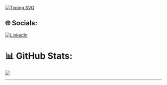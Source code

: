 [![Typing SVG](https://readme-typing-svg.herokuapp.com?font=Lato&color=1098AD&lines=Maciej+Szefler's+profile)](https://git.io/typing-svg)

## 🌐 Socials:
[![LinkedIn](https://img.shields.io/badge/LinkedIn-%230077B5.svg?logo=linkedin&logoColor=white)](https://www.linkedin.com/in/maciej-szefler/) 

# 📊 GitHub Stats:
![](https://github-readme-streak-stats.herokuapp.com/?user=rysiekpol&theme=dark&hide_border=false)<br/>

---
<!-- Proudly created with GPRM ( https://gprm.itsvg.in ) -->
